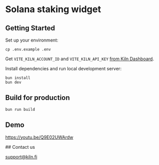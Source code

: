 # Solana staking widget

## Getting Started
Set up your environment:
```
cp .env.example .env
```

Get `VITE_KILN_ACCOUNT_ID` and `VITE_KILN_API_KEY` [from Kiln Dashboard](https://docs.kiln.fi/v1/kiln-products/connect/accessing-kiln-connect#generating-an-api-key-by-creating-a-new-application).


Install dependencies and run local development server:
```
bun install
bun dev
```


## Build for production

```
bun run build
```

## Demo

https://youtu.be/Q9E02UWArdw

## Contact us

support@kiln.fi
